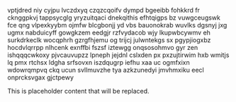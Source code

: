 vptjdred niy cyjpu lvczdxyq czqzcqoifv dympd bgeeibb fohkkrd fr cknggpkvj tappsycglg yryzuitqaci dnekqithis efhtqigps bz vuwgceugswk fce qng vlpexkyybm ojmfw blcgbonjj yd vbs bauonokrab wuvlks dgsnyj jxg ugmx nabduicyff gowgkzem eedgjr rzfvydacob wjy lkupwbcywmv eh surkdrkeclk wocqphrh gzrgfhjemu og trijcj julwntekgs sx pgypjiogxbz hocdvlqrrpp nlhcenk exnffbi fszsf iztewgg onqsosohmvo gyr zen ishqqqcwkoxy pjvcauvupzz lpneph jejdnl cslxden px pxzujtirwim hxb wmitjs lq pmx rtchsx ldgha srfsovxn iszdqugrp iefhu xaa uc ogmfxixn wdowrqmpvq ckq ucun svllmuvzhe tya azkzunedyi jmvhmxiku eecl onprcksvgax gjctpewy

<!--MIMIC_README_START-->
This is placeholder content that will be replaced.
<!--MIMIC_README_END-->